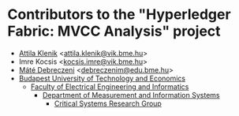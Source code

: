 # Contributors to the "Hyperledger Fabric: MVCC Analysis" project

* [Attila Klenik](https://github.com/aklenik) &lt;attila.klenik@vik.bme.hu&gt;
* Imre Kocsis &lt;kocsis.imre@vik.bme.hu&gt;
* [Máté Debreczeni](https://github.com/jazzysnake) &lt;debreczenim@edu.bme.hu&gt;
* [Budapest University of Technology and Economics](http://www.bme.hu/?language=en)
  * [Faculty of Electrical Engineering and Informatics](https://www.vik.bme.hu/en/)
    * [Department of Measurement and Information Systems](http://www.mit.bme.hu/eng/)
      * [Critical Systems Research Group](https://ftsrg.mit.bme.hu/)